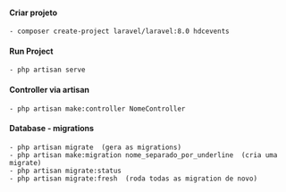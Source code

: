 #### Criar projeto
    - composer create-project laravel/laravel:8.0 hdcevents

#### Run Project
    - php artisan serve

#### Controller via artisan
    - php artisan make:controller NomeController

#### Database - migrations
    - php artisan migrate  (gera as migrations)
    - php artisan make:migration nome_separado_por_underline  (cria uma migrate)
    - php artisan migrate:status
    - php artisan migrate:fresh  (roda todas as migration de novo)